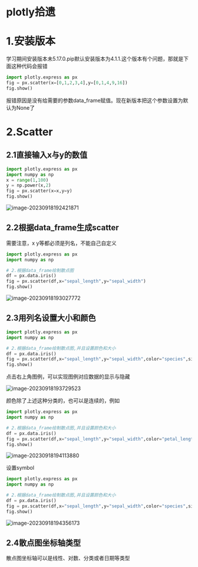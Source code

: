 # plotly拾遗

# 1.安装版本

学习期间安装版本未5.17.0.pip默认安装版本为4.1.1.这个版本有个问题，那就是下面这种代码会报错

```python
import plotly.express as px
fig = px.scatter(x=[0,1,2,3,4],y=[0,1,4,9,16])
fig.show()
```

报错原因是没有给需要的参数data_frame赋值。现在新版本把这个参数设置为默认为None了

# 2.Scatter

## 2.1直接输入x与y的数值

```python
import plotly.express as px
import numpy as np
x = range(1,100)
y = np.power(x,2)
fig = px.scatter(x=x,y=y)
fig.show()
```

![image-20230918192421871](C:\Users\TR\AppData\Roaming\Typora\typora-user-images\image-20230918192421871.png)

## 2.2根据data_frame生成scatter

需要注意，x y等都必须是列名，不能自己自定义

```python
import plotly.express as px
import numpy as np

# 2.根据data_frame绘制散点图
df = px.data.iris()
fig = px.scatter(df,x="sepal_length",y="sepal_width")
fig.show()
```

![image-20230918193027772](C:\Users\TR\AppData\Roaming\Typora\typora-user-images\image-20230918193027772.png)

## 2.3用列名设置大小和颜色

```python
import plotly.express as px
import numpy as np

# 2.根据data_frame绘制散点图,并且设置颜色和大小
df = px.data.iris()
fig = px.scatter(df,x="sepal_length",y="sepal_width",color="species",size="petal_length",hover_data=['petal_width'])
fig.show()
```

点击右上角图例，可以实现图例对应数据的显示与隐藏

![image-20230918193729523](C:\Users\TR\AppData\Roaming\Typora\typora-user-images\image-20230918193729523.png)

颜色除了上述这种分类的，也可以是连续的，例如

```python
import plotly.express as px
import numpy as np

# 2.根据data_frame绘制散点图,并且设置颜色和大小
df = px.data.iris()
fig = px.scatter(df,x="sepal_length",y="sepal_width",color="petal_length",size="petal_length",hover_data=['petal_width'])
fig.show()
```

![image-20230918194113880](C:\file\t_Knowlege\knowlege_system\plotly拾遗.assets\image-20230918194113880.png)

设置symbol

```python
import plotly.express as px
import numpy as np

# 2.根据data_frame绘制散点图,并且设置颜色和大小
df = px.data.iris()
fig = px.scatter(df,x="sepal_length",y="sepal_width",color="species",size="petal_length",hover_data=['petal_width'],symbol="species")
fig.show()
```

![image-20230918194356173](C:\file\t_Knowlege\knowlege_system\plotly拾遗.assets\image-20230918194356173.png)

## 2.4散点图坐标轴类型

散点图坐标轴可以是线性、对数、分类或者日期等类型

